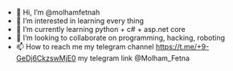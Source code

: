 - 👋 Hi, I’m @molhamfetnah
- 👀 I’m interested in learning every thing
- 🌱 I’m currently learning python + c# + asp.net core
- 💞️ I’m looking to collaborate on programming, hacking, roboting
- 📫 How to reach me 
my telegram channel
https://t.me/+9-GeDj6CkzswMjE0
my telegram link
@Molham_Fetna

<!---
molhamfetnah/molhamfetnah is a ✨ special ✨ repository because its `README.md` (this file) appears on your GitHub profile.
You can click the Preview link to take a look at your changes.
--->

